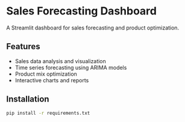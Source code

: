 # Sales Forecasting Dashboard

A Streamlit dashboard for sales forecasting and product optimization.

## Features
- Sales data analysis and visualization
- Time series forecasting using ARIMA models
- Product mix optimization
- Interactive charts and reports

## Installation
```bash
pip install -r requirements.txt